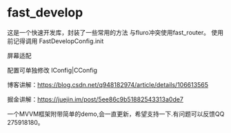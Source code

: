 # fast_develop

这是一个快速开发库，封装了一些常用的方法 与fluro冲突使用fast_router。
使用前记得调用 FastDevelopConfig.init

屏幕适配

配置可单独修改
IConfig|CConfig

博客讲解：https://blog.csdn.net/q948182974/article/details/106613565

掘金讲解：https://juejin.im/post/5ee86c9b51882543313a0de7

一个MVVM框架附带简单的demo,会一直更新，希望支持一下.有问题可以反馈QQ 275918180。